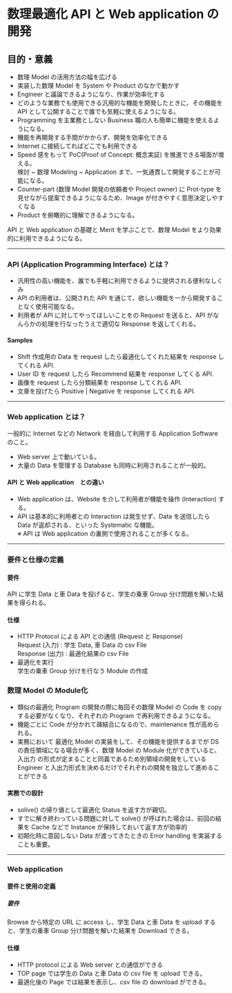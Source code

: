 # 数理最適化 API と Web application の開発

## 目的・意義

- 数理 Model の活用方法の幅を広げる
- 実装した数理 Model を System や Product のなかで動かす
- Engineer と議論できるようになり、作業が効率化する
- どのような業務でも使用できる汎用的な機能を開発したときに、その機能を API として公開することで誰でも気軽に使えるようになる。
- Programming を主業務としない Business 職の人も簡単に機能を使えるようになる。
- 機能を再開発する手間がかからず、開発を効率化できる
- Internet に接続してればどこでも利用できる
- Speed 感をもって PoC(Proof of Concept: 概念実証) を推進できる場面が増える。  
  検討 ~ 数理 Modeling ~ Application まで、一気通貫して開発することが可能になる。
- Counter-part \(数理 Model 開発の依頼者や Project owner) に Prot-type を見せながら提案できるようになるため、Image が付きやすく意思決定しやすくなる
- Product を俯瞰的に理解できるようになる。

API と Web application の基礎と Merit を学ぶことで、数理 Model をより効果的に利用できるようになる。

---

### API (Application Programming Interface) とは？

- 汎用性の高い機能を、誰でも手軽に利用できるように提供される便利なしくみ
- API の利用者は、公開された API を通じて、欲しい機能を一から開発することなく使用可能なる。
- 利用者が API に対してやってほしいことをの Request を送ると、API がなんらかの処理を行なったうえで適切な Response を返してくれる。

#### Samples

- Shift 作成用の Data を request したら最適化してくれた結果を response してくれる API.
- User ID を request したら Recommend 結果を response してくる API.
- 画像を request したら分類結果を response してくれる API.
- 文章を投げたら Positive | Negative を response してくれる API.

---

### Web application とは？

一般的に Internet などの Network を経由して利用する Application Software のこと。

- Web server 上で動いている。
- 大量の Data を管理する Database も同時に利用されることが一般的。

#### API と Web application　との違い

- Web application は、Website を介して利用者が機能を操作 \(Interaction) する。
- API は基本的に利用者との Interaction は発生せず、Data を送信したら Data が返却される、といった Systematic な機能。  
  ※ API は Web application の裏側で使用されることが多くなる。

---

### 要件と仕様の定義

#### 要件

API に学生 Data と車 Data を投げると、学生の乗車 Group 分け問題を解いた結果を得られる。

#### 仕様

- HTTP Protocol による API との通信 (Request と Response)  
  Request (入力) : 学生 Data, 車 Data の csv File  
  Response (出力) : 最適化結果の csv File
- 最適化を実行  
  学生の乗車 Group 分けを行なう Module の作成

### 数理 Model の Module化

- 類似の最適化 Program の開発の際に毎回その数理 Model の Code を copy する必要がなくなり、それぞれの Program で再利用できるようになる。
- 機能ごとに Code が分かれて疎結合になるので、maintenance 性が高められる。
- 実務において 最適化 Model の実装をして、その機能を提供するまでが DS の責任領域になる場合が多く、数理 Model の Module 化ができていると、入出力
  の形式が定まることと同義であるため別領域の開発をしている Engineer と入出力形式を決めるだけでそれぞれの開発を独立して進めることができる

#### 実務での設計

- solive() の帰り値として最適化 Status を返す方が親切。
- すでに解き終わっている問題に対して solve() が呼ばれた場合は、前回の結果を Cache などで Instance が保持しておいて返す方が効率的
- 初期化時に意図しない Data が渡ってきたときの Error handling を実装することも重要。

---
### Web application
#### 要件と使用の定義
##### 要件
Browse から特定の URL に access し、学生 Data と車 Data を upload すると、学生の乗車 Group 分け問題を解いた結果を Download できる。

#### 仕様
- HTTP protocol による Web server との通信ができる
- TOP page では学生の Data と車 Data の csv file を upload できる。
- 最適化後の Page では結果を表示し、csv file の download ができる。